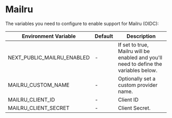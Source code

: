 # Mailru

The variables you need to configure to enable support for Mailru (OIDC):

| Environment Variable         | Default | Description                                                                                        |
| ---------------------------- | ------- |----------------------------------------------------------------------------------------------------|
| NEXT_PUBLIC_MAILRU_ENABLED | -       | If set to true, Mailru will be enabled and you'll need to define the variables below. |
| MAILRU_CUSTOM_NAME         | -       | Optionally set a custom provider name.                                                             |
| MAILRU_CLIENT_ID           | -       | Client ID                                                                                          |
| MAILRU_CLIENT_SECRET       | -       | Client Secret.                                                                                     |
